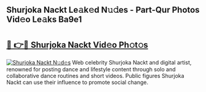 ## Shurjoka Nackt Le𝚊k𝚎d N𝚞𝚍es - Part-Qur Photos Vid𝚎o Le𝚊ks Ba9e1

# <h2><a href="http://fbaif6t.evod.top/?m=Shurjoka+Nackt">🔗 👉🔴 Shurjoka Nackt Vid𝚎o Ph𝚘t𝚘s</a></h2>

[![Shurjoka Nackt N𝚞d𝚎s](https://i.imgur.com/8V9OHl7.gif)](http://fbaif6t.evod.top/?m=Shurjoka+Nackt)
Web celebrity Shurjoka Nackt and digital artist, renowned for posting dance and lifestyle content through solo and collaborative dance routines and short videos. Public figures Shurjoka Nackt can use their influence to promote social change. 
